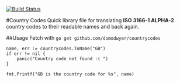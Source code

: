 [![Build Status](https://travis-ci.org/domodwyer/countrycodes.svg?branch=master)](https://travis-ci.org/domodwyer/countrycodes)

#Country Codes
Quick library file for translating __ISO 3166-1 ALPHA-2__ country codes to their readable names and back again.

##Usage
Fetch with `go get github.com/domodwyer/countrycodes`

```
name, err := countrycodes.ToName("GB")
if err != nil {
	panic("Country code not found :( ")
}

fmt.Printf("GB is the country code for %s", name)
```
